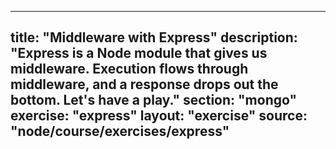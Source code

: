 ---
  title: "Middleware with Express"
  description: "Express is a Node module that gives us middleware. Execution flows through middleware, and a response drops out the bottom. Let's have a play."
  section: "mongo"
  exercise: "express"
  layout: "exercise"
  source: "node/course/exercises/express"
  ---
  